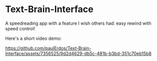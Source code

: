 # Text-Brain-Interface
A speedreading app with a feature I wish others had: easy rewind with speed control!

Here's a short video demo:

https://github.com/paulErdos/Text-Brain-Interface/assets/7356525/9d2d4629-db5c-481b-b3bd-351c70eb15b8

